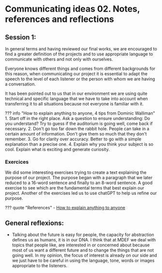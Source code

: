 # **Communicating ideas 02. Notes, references and reflections**


## Session 1:
In general terms and having reviewed our final works, we are encouraged to find a greater definition of the projects and to use appropriate language to communicate with others and not only with ourselves.

Everyone knows different things and comes from different backgrounds for this reason, when communicating our project it is essential to adapt the speech to the level of each listener or the person with whom we are having a conversation.

It has been pointed out to us that in our environment we are using quite technical and specific language that we have to take into account when transferring it to all situations because not everyone is familiar with it.

??? info "How to explain anything to anyone, 4 tips from Dominic Walliman"
    1. Start off in the right place. Ask a question to ensure understanding: Do you understand? Try to guess if the auditorium is going well, come back if necessary.
    2. Don't go too far down the rabbit hole. People can take in a certain amount of information. Don't give them so much that they don't remember.
    3. Go for clarity over accuracy. Better to go with a simple explanation than a precise one.
    4. Explain why you think your subject is so cool. Explain what is exciting and generate curiosity.

### Exercices

We did some interesting exercises trying to create a text explaining the purpose of our project. The purpose began with a paragraph that we later reduced to a 16-word sentence and finally to an 8-word sentence. A good exercise to see which are the fundamental terms that best explain our project. Another of the exercises led us to use chatGPT to help us refine our purpose.



??? quote "References"
    - [How to explain anything to anyone](https://ideas.ted.com/how-to-explain-anything-to-anyone-4-steps-to-clearer-communication/)
 



## General reflexions:

- Talking about the future is easy for people, the capacity for abstraction defines us as humans, it is in our DNA. I think that at MDEF we deal with topics that people like, are interested in or concerned about because most of us want a different future and to change the things that are not going well. In my opinion, the focus of interest is already on our side and we just have to be careful in using the language, tone, words or images appropriate to the listeners.